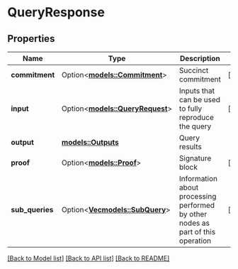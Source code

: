 # QueryResponse

## Properties

Name | Type | Description | Notes
------------ | ------------- | ------------- | -------------
**commitment** | Option<[**models::Commitment**](Commitment.md)> | Succinct commitment | [optional]
**input** | Option<[**models::QueryRequest**](QueryRequest.md)> | Inputs that can be used to fully reproduce the query | [optional]
**output** | [**models::Outputs**](Outputs.md) | Query results | 
**proof** | Option<[**models::Proof**](Proof.md)> | Signature block | [optional]
**sub_queries** | Option<[**Vec<models::SubQuery>**](SubQuery.md)> | Information about processing performed by other nodes as part of this operation | [optional]

[[Back to Model list]](../README.md#documentation-for-models) [[Back to API list]](../README.md#documentation-for-api-endpoints) [[Back to README]](../README.md)


